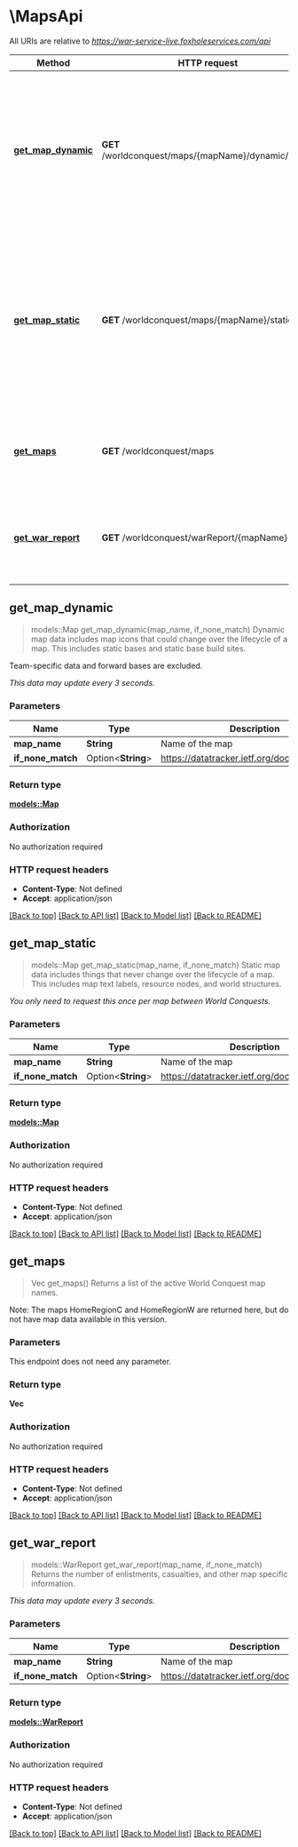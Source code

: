 # \MapsApi

All URIs are relative to *https://war-service-live.foxholeservices.com/api*

Method | HTTP request | Description
------------- | ------------- | -------------
[**get_map_dynamic**](MapsApi.md#get_map_dynamic) | **GET** /worldconquest/maps/{mapName}/dynamic/public | Dynamic map data includes map icons that could change over the lifecycle of a map. This includes static bases and static base build sites.
[**get_map_static**](MapsApi.md#get_map_static) | **GET** /worldconquest/maps/{mapName}/static | Static map data includes things that never change over the lifecycle of a map. This includes map text labels, resource nodes, and world structures.
[**get_maps**](MapsApi.md#get_maps) | **GET** /worldconquest/maps | Returns a list of the active World Conquest map names.
[**get_war_report**](MapsApi.md#get_war_report) | **GET** /worldconquest/warReport/{mapName} | Returns the number of enlistments, casualties, and other map specific information.



## get_map_dynamic

> models::Map get_map_dynamic(map_name, if_none_match)
Dynamic map data includes map icons that could change over the lifecycle of a map. This includes static bases and static base build sites.

<p>Team-specific data and forward bases are excluded.</p><i>This data may update every 3 seconds.</i>

### Parameters


Name | Type | Description  | Required | Notes
------------- | ------------- | ------------- | ------------- | -------------
**map_name** | **String** | Name of the map | [required] |
**if_none_match** | Option<**String**> | https://datatracker.ietf.org/doc/html/rfc7232 |  |

### Return type

[**models::Map**](Map.md)

### Authorization

No authorization required

### HTTP request headers

- **Content-Type**: Not defined
- **Accept**: application/json

[[Back to top]](#) [[Back to API list]](../README.md#documentation-for-api-endpoints) [[Back to Model list]](../README.md#documentation-for-models) [[Back to README]](../README.md)


## get_map_static

> models::Map get_map_static(map_name, if_none_match)
Static map data includes things that never change over the lifecycle of a map. This includes map text labels, resource nodes, and world structures.

<p></p><i>You only need to request this once per map between World Conquests.</i>

### Parameters


Name | Type | Description  | Required | Notes
------------- | ------------- | ------------- | ------------- | -------------
**map_name** | **String** | Name of the map | [required] |
**if_none_match** | Option<**String**> | https://datatracker.ietf.org/doc/html/rfc7232 |  |

### Return type

[**models::Map**](Map.md)

### Authorization

No authorization required

### HTTP request headers

- **Content-Type**: Not defined
- **Accept**: application/json

[[Back to top]](#) [[Back to API list]](../README.md#documentation-for-api-endpoints) [[Back to Model list]](../README.md#documentation-for-models) [[Back to README]](../README.md)


## get_maps

> Vec<String> get_maps()
Returns a list of the active World Conquest map names.

<p>Note: The maps HomeRegionC and HomeRegionW are returned here, but do not have map data available in this version.</p>

### Parameters

This endpoint does not need any parameter.

### Return type

**Vec<String>**

### Authorization

No authorization required

### HTTP request headers

- **Content-Type**: Not defined
- **Accept**: application/json

[[Back to top]](#) [[Back to API list]](../README.md#documentation-for-api-endpoints) [[Back to Model list]](../README.md#documentation-for-models) [[Back to README]](../README.md)


## get_war_report

> models::WarReport get_war_report(map_name, if_none_match)
Returns the number of enlistments, casualties, and other map specific information.

<p></p><i>This data may update every 3 seconds.</i>

### Parameters


Name | Type | Description  | Required | Notes
------------- | ------------- | ------------- | ------------- | -------------
**map_name** | **String** | Name of the map | [required] |
**if_none_match** | Option<**String**> | https://datatracker.ietf.org/doc/html/rfc7232 |  |

### Return type

[**models::WarReport**](WarReport.md)

### Authorization

No authorization required

### HTTP request headers

- **Content-Type**: Not defined
- **Accept**: application/json

[[Back to top]](#) [[Back to API list]](../README.md#documentation-for-api-endpoints) [[Back to Model list]](../README.md#documentation-for-models) [[Back to README]](../README.md)

